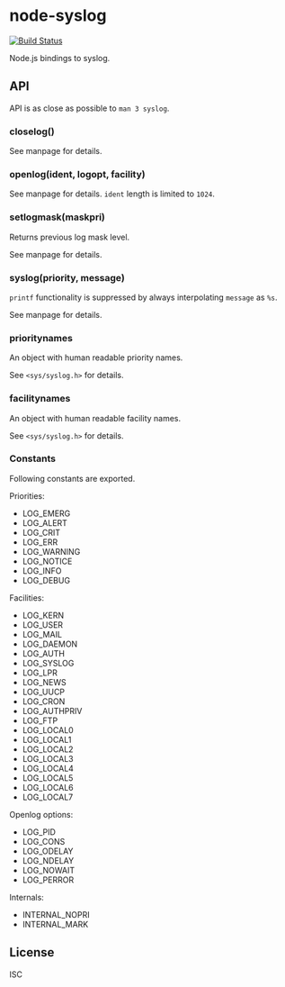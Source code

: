 # node-syslog

[![Build Status](http://img.shields.io/travis/monai/node-syslog/develop.svg)](https://travis-ci.org/monai/node-syslog)

Node.js bindings to syslog.

## API

API is as close as possible to `man 3 syslog`.

### closelog()

See manpage for details.

### openlog(ident, logopt, facility)

See manpage for details. `ident` length is limited to `1024`.

### setlogmask(maskpri)

Returns previous log mask level.

See manpage for details.

### syslog(priority, message)

`printf` functionality is suppressed by always interpolating `message` as `%s`.

See manpage for details.

### prioritynames

An object with human readable priority names.

See `<sys/syslog.h>` for details.

### facilitynames

An object with human readable facility names.

See `<sys/syslog.h>` for details.

### Constants

Following constants are exported.

Priorities:

- LOG_EMERG
- LOG_ALERT
- LOG_CRIT
- LOG_ERR
- LOG_WARNING
- LOG_NOTICE
- LOG_INFO
- LOG_DEBUG

Facilities:

- LOG_KERN
- LOG_USER
- LOG_MAIL
- LOG_DAEMON
- LOG_AUTH
- LOG_SYSLOG
- LOG_LPR
- LOG_NEWS
- LOG_UUCP
- LOG_CRON
- LOG_AUTHPRIV
- LOG_FTP
- LOG_LOCAL0
- LOG_LOCAL1
- LOG_LOCAL2
- LOG_LOCAL3
- LOG_LOCAL4
- LOG_LOCAL5
- LOG_LOCAL6
- LOG_LOCAL7

Openlog options:

- LOG_PID
- LOG_CONS
- LOG_ODELAY
- LOG_NDELAY
- LOG_NOWAIT
- LOG_PERROR

Internals:

- INTERNAL_NOPRI
- INTERNAL_MARK

## License

ISC
